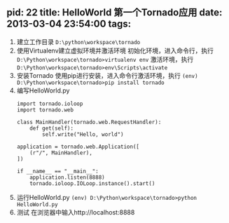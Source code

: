 pid: 22
title: HelloWorld 第一个Tornado应用
date: 2013-03-04 23:54:00
tags:
---
1. 建立工作目录 
    `D:\python\workspace\tornado`
1. 使用Virtualenv建立虚拟环境并激活环境
    初始化环境，进入命令行，执行 
    `D:\Python\workspace\tornado>virtualenv env`
    激活环境，执行
    `D:\Python\workspace\tornado>env\Scripts\activate`
1. 安装Tornado
    使用pip进行安装，进入命令行激活环境，执行 
    `(env) D:\Python\workspace\tornado>pip install tornado`
1. 编写HelloWorld.py 
    ```
    import tornado.ioloop
    import tornado.web

    class MainHandler(tornado.web.RequestHandler):
        def get(self):
            self.write("Hello, world")

    application = tornado.web.Application([
        (r"/", MainHandler),
    ])

    if __name__ == "__main__":
        application.listen(8888)
        tornado.ioloop.IOLoop.instance().start()
    ```
1. 运行HelloWorld.py
	`(env) D:\Python\workspace\tornado>python HelloWorld.py`
1. 测试
	在浏览器中输入http://localhost:8888 